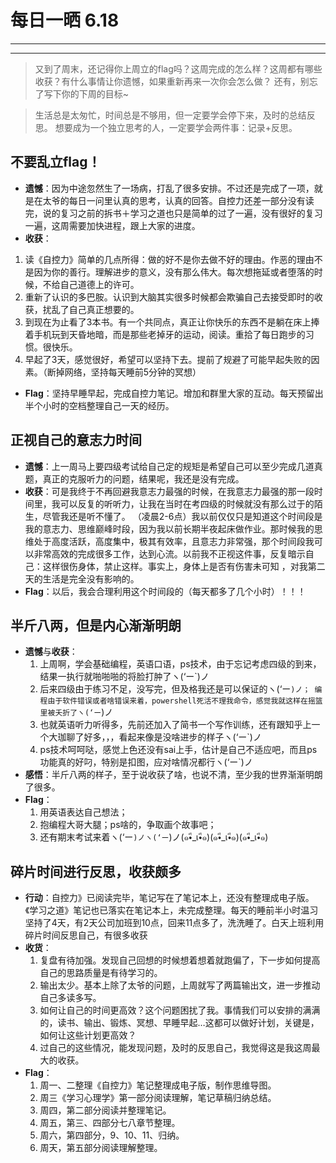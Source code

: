 # 每日一晒 6.18
----
<!-- toc -->
-----

> 又到了周末，还记得你上周立的flag吗？这周完成的怎么样？这周都有哪些收获？有什么事情让你遗憾，如果重新再来一次你会怎么做？
>还有，别忘了写下你的下周的目标~

>生活总是太匆忙，时间总是不够用，但一定要学会停下来，及时的总结反思。
想要成为一个独立思考的人，一定要学会两件事：记录+反思。

## 不要乱立flag！
- **遗憾**：因为中途忽然生了一场病，打乱了很多安排。不过还是完成了一项，就是在太爷的每日一问里认真的思考，认真的回答。自控力还差一部分没有读完，说的复习之前的拆书＋学习之道也只是简单的过了一遍，没有很好的复习一遍，这周需要加快进程，跟上大家的进度。
- **收获**：
 1.  读《自控力》简单的几点所得：做的好不是你去做不好的理由。作恶的理由不是因为你的善行。理解进步的意义，没有那么伟大。每次想拖延或者堕落的时候，不给自己道德上的许可。
 2.  重新了认识的多巴胺。认识到大脑其实很多时候都会欺骗自己去接受即时的收获，扰乱了自己真正想要的。
 3.  到现在为止看了3本书。有一个共同点，真正让你快乐的东西不是躺在床上捧着手机玩到天昏地暗，而是那些老掉牙的运动，阅读。重拾了每日跑步的习惯。很快乐。
 4.  早起了3天，感觉很好，希望可以坚持下去。提前了规避了可能早起失败的因素。（断掉网络，坚持每天睡前5分钟的冥想）
- **Flag**：坚持早睡早起，完成自控力笔记。增加和群里大家的互动。每天预留出半个小时的空档整理自己一天的经历。

## 正视自己的意志力时间
- **遗憾**：上一周马上要四级考试给自己定的规矩是希望自己可以至少完成几道真题，真正的克服听力的问题，结果呢，我还是没有完成。
- **收获**：可是我终于不再回避我意志力最强的时候，在我意志力最强的那一段时间里，我可以反复的听听力，让我在当时在考四级的时候就没有那么过于的陌生，尽管我还是听不懂了。
（凌晨2-6点）我以前仅仅只是知道这个时间段是我的意志力、思维巅峰时段，因为我以前长期半夜起床做作业。那时候我的思维处于高度活跃，高度集中，极其有效率，且意志力非常强，那个时间段我可以非常高效的完成很多工作，达到心流。以前我不正视这件事，反复暗示自己：这样很伤身体，禁止这样。事实上，身体上是否有伤害未可知 ，对我第二天的生活是完全没有影响的。
- **Flag**：以后，我会合理利用这个时间段的（每天都多了几个小时）！！！

## 半斤八两，但是内心渐渐明朗
- **遗憾**与**收获**：
   1. 上周啊，学会基础编程，英语口语，ps技术，由于忘记考虑四级的到来，结果一执行就啪啪啪的将脸打肿了ヽ(‘ー`)ノ
   2. 后来四级由于练习不足，没写完，但及格我还是可以保证的ヽ(‘ー`)ノ；
编程由于软件错误或者啥错误来着，powershell死活不理我命令，感觉我就这样在摇篮里被夭折了ヽ(‘ー`)ノ
   3. 也就英语听力听得多，先前还加入了简书一个写作训练，还有跟知乎上一个大珈聊了好多，，，看起来像是没啥进步的样子ヽ(‘ー`)ノ
   4. ps技术呵呵哒，感觉上色还没有sai上手，估计是自己不适应吧，而且ps功能真的好叼，特别是扣图，应对啥情况都行ヽ(‘ー`)ノ
- **感悟**：半斤八两的样子，至于说收获了啥，也说不清，至少我的世界渐渐明朗了很多。
- **Flag**：
   1. 用英语表达自己想法；  
   2. 抱编程大哥大腿；ps啥的，争取画个故事吧；
   3. 还有期末考试来着ヽ(‘ー`)ノヽ(‘ー`)ノ(๑•ี_เ•ี๑)(๑•ี_เ•ี๑)(๑•ี_เ•ี๑)
   
## 碎片时间进行反思，收获颇多
- **行动**：自控力》已阅读完毕，笔记写在了笔记本上，还没有整理成电子版。《学习之道》笔记也已落实在笔记本上，未完成整理。每天的睡前半小时温习坚持了4天，有2天公司加班到10点，回来11点多了，洗洗睡了。白天上班利用碎片时间反思自己，有很多收获
- **收货**：
   1.  复盘有待加强。发现自己回想的时候想着想着就跑偏了，下一步如何提高自己的思路质量是有待学习的。
   2.  输出太少。基本上除了太爷的问题，上周就写了两篇输出文，进一步推动自己多读多写。
   3.  如何让自己的时间更高效？这个问题困扰了我。事情我们可以安排的满满的，读书、输出、锻炼、冥想、早睡早起…这都可以做好计划，关键是，如何让这些计划更高效？
   4.  过自己的这些情况，能发现问题，及时的反思自己，我觉得这是我这周最大的收获。
- **Flag**：
   1.  周一、二整理《自控力》笔记整理成电子版，制作思维导图。
   2.  周三《学习心理学》第一部分阅读理解，笔记草稿归纳总结。
   3.  周四，第二部分阅读并整理笔记。
   4.  周五，第三、四部分七八章节整理。 
   5.  周六，第四部分，9、10、11、归纳。
   6.  周天，第五部分阅读理解整理。